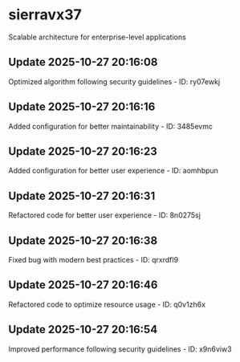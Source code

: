 # sierravx37
Scalable architecture for enterprise-level applications

## Update 2025-10-27 20:16:08
Optimized algorithm following security guidelines - ID: ry07ewkj


## Update 2025-10-27 20:16:16
Added configuration for better maintainability - ID: 3485evmc


## Update 2025-10-27 20:16:23
Added configuration for better user experience - ID: aomhbpun


## Update 2025-10-27 20:16:31
Refactored code for better user experience - ID: 8n0275sj


## Update 2025-10-27 20:16:38
Fixed bug with modern best practices - ID: qrxrdfl9


## Update 2025-10-27 20:16:46
Refactored code to optimize resource usage - ID: q0v1zh6x


## Update 2025-10-27 20:16:54
Improved performance following security guidelines - ID: x9n6viw3


